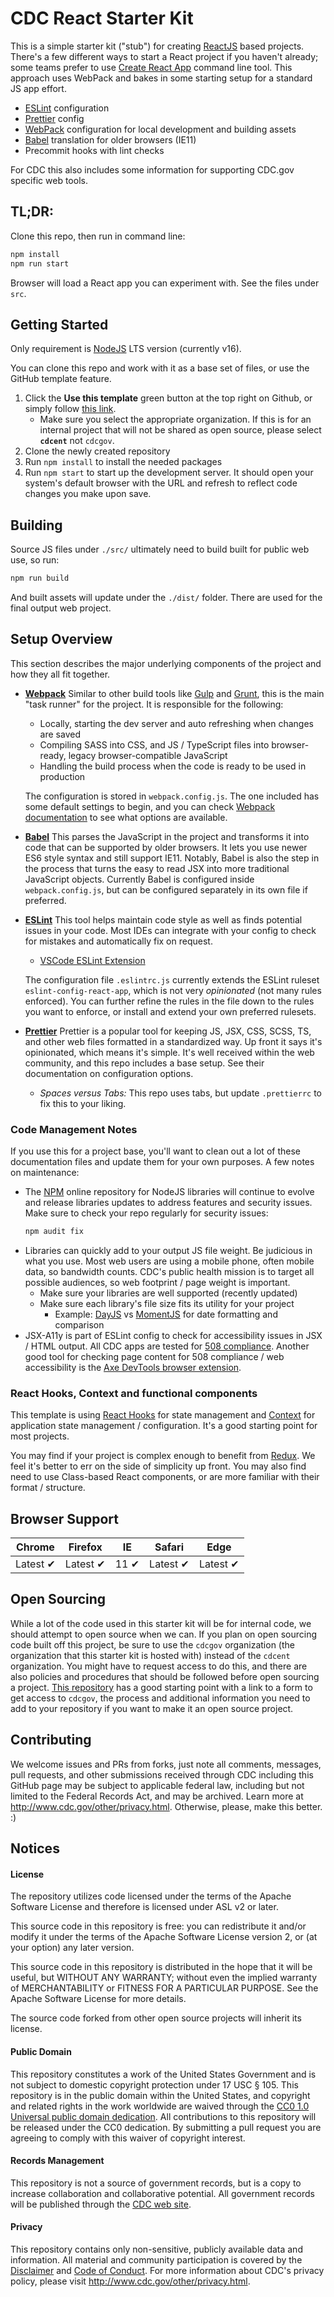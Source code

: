 # CDC React Starter Kit

This is a simple starter kit ("stub") for creating [ReactJS](https://reactjs.org/) based projects. There's a few different ways to start a React project if you haven't already; some teams prefer to use [Create React App](https://reactjs.org/docs/create-a-new-react-app.html) command line tool. This approach uses WebPack and bakes in some starting setup for a standard JS app effort.

- [ESLint](https://eslint.org/) configuration
- [Prettier](https://prettier.io/docs/en/index.html) config
- [WebPack](https://webpack.js.org/) configuration for local development and building assets
- [Babel](https://babeljs.io/) translation for older browsers (IE11)
- Precommit hooks with lint checks

For CDC this also includes some information for supporting CDC.gov specific web tools.

## TL;DR:

Clone this repo, then run in command line:

```bash
npm install
npm run start
```

Browser will load a React app you can experiment with. See the files under `src`.

## Getting Started

Only requirement is [NodeJS](https://nodejs.org/en/) LTS version (currently v16).

You can clone this repo and work with it as a base set of files, or use the GitHub template feature.

1. Click the **Use this template** green button at the top right on Github, or simply follow [this link](https://github.com/CDCgov/react-starter-kit/generate).
   - Make sure you select the appropriate organization. If this is for an internal project that will not be shared as open source, please select **`cdcent`** not `cdcgov`.
2. Clone the newly created repository
3. Run `npm install` to install the needed packages
4. Run `npm start` to start up the development server. It should open your system's default browser with the URL and refresh to reflect code changes you make upon save.

## Building

Source JS files under `./src/` ultimately need to build built for public web use, so run:

```bash
npm run build
```

And built assets will update under the `./dist/` folder. There are used for the final output web project.

## Setup Overview

This section describes the major underlying components of the project and how they all fit together.

- **[Webpack](https://webpack.js.org/)**
    Similar to other build tools like [Gulp](https://gulpjs.com/) and [Grunt](https://gruntjs.com/), this is the main "task runner" for the project. It is responsible for the following:
    * Locally, starting the dev server and auto refreshing when changes are saved
    * Compiling SASS into CSS, and JS / TypeScript files into browser-ready, legacy browser-compatible JavaScript
    * Handling the build process when the code is ready to be used in production

    The configuration is stored in `webpack.config.js`. The one included has some default settings to begin, and you can check [Webpack documentation](https://webpack.js.org/configuration/) to see what options are available.

- **[Babel](https://babeljs.io/)**
    This parses the JavaScript in the project and transforms it into code that can be supported by older browsers. It lets you use newer ES6 style syntax and still support IE11. Notably, Babel is also the step in the process that turns the easy to read JSX into more traditional JavaScript objects.
    Currently Babel is configured inside `webpack.config.js`, but can be configured separately in its own file if preferred.

- **[ESLint](https://eslint.org/)**
    This tool helps maintain code style as well as finds potential issues in your code. Most IDEs can integrate with your config to check for mistakes and automatically fix on request.
    - [VSCode ESLint Extension](https://marketplace.visualstudio.com/items?itemName=dbaeumer.vscode-eslint)

    The configuration file `.eslintrc.js` currently extends the ESLint ruleset `eslint-config-react-app`, which is not very *opinionated* (not many rules enforced). You can further refine the rules in the file down to the rules you want to enforce, or install and extend your own preferred rulesets.

- **[Prettier](https://prettier.io/docs/en/index.html)**
    Prettier is a popular tool for keeping JS, JSX, CSS, SCSS, TS, and other web files formatted in a standardized way. Up front it says it's opinionated, which means it's simple. It's well received within the web community, and this repo includes a base setup. See their documentation on configuration options.
    - *Spaces versus Tabs:* This repo uses tabs, but update `.prettierrc` to fix this to your liking.

### Code Management Notes

If you use this for a project base, you'll want to clean out a lot of these documentation files and update them for your own purposes. A few notes on maintenance:

- The [NPM](https://www.npmjs.com/) online repository for NodeJS libraries will continue to evolve and release libraries updates to address features and security issues. Make sure to check your repo regularly for security issues:
  ```bash
  npm audit fix
  ```
- Libraries can quickly add to your output JS file weight. Be judicious in what you use. Most web users are using a mobile phone, often mobile data, so bandwidth counts. CDC's public health mission is to target all possible audiences, so web footprint / page weight is important.
  - Make sure your libraries are well supported (recently updated)
  - Make sure each library's file size fits its utility for your project
    - Example: [DayJS](https://www.npmjs.com/package/dayjs) vs [MomentJS](https://www.npmjs.com/package/moment) for date formatting and comparison
- JSX-A11y is part of ESLint config to check for accessibility issues in JSX / HTML output. All CDC apps are tested for [508 compliance](https://www.section508.gov/). Another good tool for checking page content for 508 compliance / web accessibility is the [Axe DevTools browser extension](https://chrome.google.com/webstore/detail/axe-devtools-web-accessib/lhdoppojpmngadmnindnejefpokejbdd).

### React Hooks, Context and functional components

This template is using [React Hooks](https://reactjs.org/docs/hooks-custom.html) for state management and [Context](https://reactjs.org/docs/context.html) for application state management / configuration. It's a good starting point for most projects.

You may find if your project is complex enough to benefit from [Redux](https://redux.js.org/). We feel it's better to err on the side of simplicity up front. You may also find need to use Class-based React components, or are more familiar with their format / structure.

## Browser Support

Chrome | Firefox | IE | Safari | Edge
--- | --- | --- | --- | --- |
Latest ✔ | Latest ✔ | 11 ✔ | Latest ✔ | Latest ✔ |

## Open Sourcing

While a lot of the code used in this starter kit will be for internal code, we should attempt to open source when we can. If you plan on open sourcing code built off this project, be sure to use the `cdcgov` organization (the organization that this starter kit is hosted with) instead of the `cdcent` organization. You might have to request access to do this, and there are also policies and procedures that should be followed before open sourcing a project. [This repository](https://github.com/CDCgov/template) has a good starting point with a link to a form to get access to `cdcgov`, the process and additional information you need to add to your repository if you want to make it an open source project.

## Contributing

We welcome issues and PRs from forks, just note all comments, messages, pull requests, and other submissions received through CDC including this GitHub page may be subject to applicable federal law, including but not limited to the Federal Records Act, and may be archived. Learn more at http://www.cdc.gov/other/privacy.html. Otherwise, please, make this better. :)

## Notices

#### License

The repository utilizes code licensed under the terms of the Apache Software License and therefore is licensed under ASL v2 or later.

This source code in this repository is free: you can redistribute it and/or modify it under the terms of the Apache Software License version 2, or (at your option) any later version.

This source code in this repository is distributed in the hope that it will be useful, but WITHOUT ANY WARRANTY; without even the implied warranty of MERCHANTABILITY or FITNESS FOR A PARTICULAR PURPOSE. See the Apache Software License for more details.

The source code forked from other open source projects will inherit its license.

#### Public Domain

This repository constitutes a work of the United States Government and is not subject to domestic copyright protection under 17 USC § 105. This repository is in the public domain within the United States, and copyright and related rights in the work worldwide are waived through the [CC0 1.0 Universal public domain dedication](https://creativecommons.org/publicdomain/zero/1.0/). All contributions to this repository will be released under the CC0 dedication. By submitting a pull request you are agreeing to comply with this waiver of copyright interest.

#### Records Management

This repository is not a source of government records, but is a copy to increase collaboration and collaborative potential. All government records will be published through the [CDC web site](https://www.cdc.gov/).

#### Privacy

This repository contains only non-sensitive, publicly available data and information. All material and community participation is covered by the [Disclaimer](https://github.com/CDCgov/template/blob/master/DISCLAIMER.md) and [Code of Conduct](https://github.com/CDCgov/template/blob/master/code-of-conduct.md). For more information about CDC's privacy policy, please visit http://www.cdc.gov/other/privacy.html.
